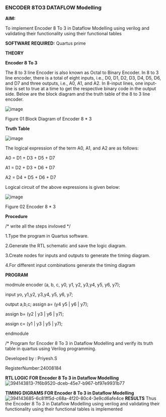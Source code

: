 ### ENCODER 8TO3 DATAFLOW Modelling

**AIM:**

To implement  Encoder 8 To 3 in Dataflow Modelling using verilog and validating their functionality using their functional tables

**SOFTWARE REQUIRED:** Quartus prime

**THEORY**

**Encoder 8 To 3**

The 8 to 3 line Encoder is also known as Octal to Binary Encoder. In 8 to 3 line encoder, there is a total of eight inputs, i.e., D0, D1, D2, D3, D4, D5, D6, and D7 and three outputs, i.e., A0, A1, and A2. In 8-input lines, one input-line is set to true at a time to get the respective binary code in the output side. Below are the block diagram and the truth table of the 8 to 3 line encoder.

![image](https://github.com/naavaneetha/ENCODER8TO3DATAFLOW/assets/154305477/0bc242c1-eb9e-4c47-afe5-30428470efc3)

Figure 01  Block Diagram of Encoder 8 * 3

**Truth Table**

![image](https://github.com/naavaneetha/ENCODER8TO3DATAFLOW/assets/154305477/35496b14-ae6e-4cd1-9abd-d6736b576575)

The logical expression of the term A0, A1, and A2 are as follows:

A0 = D1 + D3 + D5 + D7

A1 = D2 + D3 + D6 + D7

A2 = D4 + D5 + D6 + D7

Logical circuit of the above expressions is given below:

![image](https://github.com/naavaneetha/ENCODER8TO3DATAFLOW/assets/154305477/95acaee6-c873-4c75-89eb-ef09fb158053)

Figure 02  Encoder 8 * 3

**Procedure**

/* write all the steps invloved */




1.Type the program in Quartus software. 

2.Generate the RTL schematic and save the logic diagram.

3.Create nodes for inputs and outputs to generate the timing diagram.

4.For different input combinations generate the timing diagram

**PROGRAM**


modmule encoder (a, b, c, y0, y1, y2, y3,y4, y5, y6, y7);

input yo, y1,y2, y3,y4, y5, y6, y7;

output a,b,c; assign a= (y4 y5 | y6 | y7);

assign b= (y2 | y3 | y6 | y7);

assign c= (y1 | y3 | y5 | y7);

endmodule

/* Program for Encoder 8 To 3 in Dataflow Modelling and verify its truth table in quartus using Verilog programming. 

Developed by : Priyesh.S 

RegisterNumber:24008184


**RTL LOGIC FOR Encoder 8 To 3 in Dataflow Modelling**
![394143813-7f6b9520-dceb-45e7-b967-bf97e9931b77](https://github.com/user-attachments/assets/523ab083-3234-41e2-8a9a-92208d959fd2)


**TIMING DIGRAMS FOR Encoder 8 To 3 in Dataflow Modelling**
![394143685-6c81ff5d-c68a-4f20-80c4-3e9cd6afe4ce](https://github.com/user-attachments/assets/1b3a52fa-df54-4ea0-9c0c-90e97fc66c64)
**RESULTS**
Thus the Encoder 8 To 3 in Dataflow Modelling using verilog and validating their functionality using their functional tables is implemented



